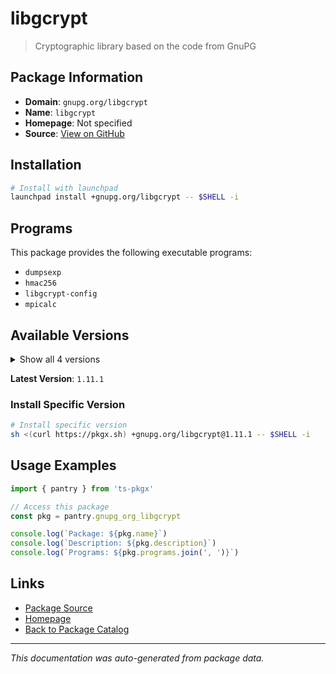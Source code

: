 # libgcrypt

> Cryptographic library based on the code from GnuPG

## Package Information

- **Domain**: `gnupg.org/libgcrypt`
- **Name**: `libgcrypt`
- **Homepage**: Not specified
- **Source**: [View on GitHub](https://github.com/pkgxdev/pantry/tree/main/projects/gnupg.org/libgcrypt/package.yml)

## Installation

```bash
# Install with launchpad
launchpad install +gnupg.org/libgcrypt -- $SHELL -i
```

## Programs

This package provides the following executable programs:

- `dumpsexp`
- `hmac256`
- `libgcrypt-config`
- `mpicalc`

## Available Versions

<details>
<summary>Show all 4 versions</summary>

- `1.11.1`, `1.11.0`, `1.10.3`, `1.10.1`

</details>

**Latest Version**: `1.11.1`

### Install Specific Version

```bash
# Install specific version
sh <(curl https://pkgx.sh) +gnupg.org/libgcrypt@1.11.1 -- $SHELL -i
```

## Usage Examples

```typescript
import { pantry } from 'ts-pkgx'

// Access this package
const pkg = pantry.gnupg_org_libgcrypt

console.log(`Package: ${pkg.name}`)
console.log(`Description: ${pkg.description}`)
console.log(`Programs: ${pkg.programs.join(', ')}`)
```

## Links

- [Package Source](https://github.com/pkgxdev/pantry/tree/main/projects/gnupg.org/libgcrypt/package.yml)
- [Homepage](#)
- [Back to Package Catalog](../package-catalog.md)

---

*This documentation was auto-generated from package data.*
